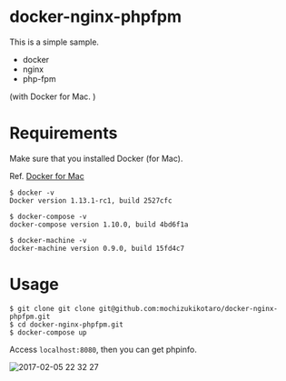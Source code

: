 # docker-nginx-phpfpm

This is a simple sample.

- docker
- nginx
- php-fpm

(with Docker for Mac. )

# Requirements

Make sure that you installed Docker (for Mac).

Ref. [Docker for Mac](https://docs.docker.com/docker-for-mac/)

```
$ docker -v
Docker version 1.13.1-rc1, build 2527cfc

$ docker-compose -v
docker-compose version 1.10.0, build 4bd6f1a

$ docker-machine -v
docker-machine version 0.9.0, build 15fd4c7
```

# Usage

```
$ git clone git clone git@github.com:mochizukikotaro/docker-nginx-phpfpm.git
$ cd docker-nginx-phpfpm.git
$ docker-compose up
```

Access `localhost:8080`, then you can get phpinfo. 


![2017-02-05 22 32 27](https://cloud.githubusercontent.com/assets/7911481/22626536/087ded2e-ebf3-11e6-8276-f31ac71ae05a.png)

